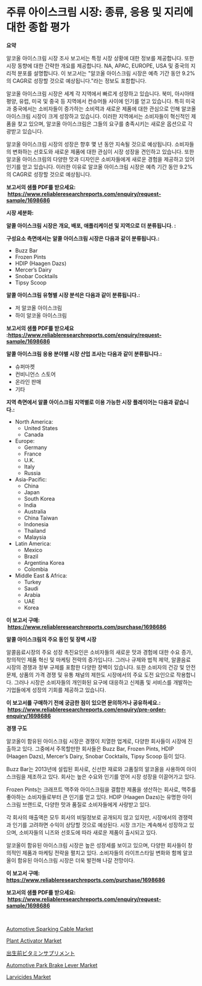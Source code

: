 <p><h1>주류 아이스크림 시장: 종류, 응용 및 지리에 대한 종합 평가</h1></p><p><strong>요약</strong></p>
<p><p>알코올 아이스크림 시장 조사 보고서는 특정 시장 상황에 대한 정보를 제공합니다. 또한 시장 동향에 대한 간략한 개요를 제공합니다. NA, APAC, EUROPE, USA 및 중국의 지리적 분포를 설명합니다. 이 보고서는 "알코올 아이스크림 시장은 예측 기간 동안 9.2%의 CAGR로 성장할 것으로 예상됩니다."라는 정보도 포함합니다.</p><p>알코올 아이스크림 시장은 세계 각 지역에서 빠르게 성장하고 있습니다. 북미, 아시아태평양, 유럽, 미국 및 중국 등 지역에서 컨슈머들 사이에 인기를 얻고 있습니다. 특히 미국과 중국에서는 소비자들이 증가하는 소비력과 새로운 제품에 대한 관심으로 인해 알코올 아이스크림 시장이 크게 성장하고 있습니다. 이러한 지역에서는 소비자들이 혁신적인 제품을 찾고 있으며, 알코올 아이스크림은 그들의 요구를 충족시키는 새로운 옵션으로 각광받고 있습니다.</p><p>알코올 아이스크림 시장의 성장은 향후 몇 년 동안 지속될 것으로 예상됩니다. 소비자들의 변화하는 선호도와 새로운 제품에 대한 관심이 시장 성장을 견인하고 있습니다. 또한 알코올 아이스크림의 다양한 맛과 디자인은 소비자들에게 새로운 경험을 제공하고 있어 인기를 얻고 있습니다. 이러한 이유로 알코올 아이스크림 시장은 예측 기간 동안 9.2%의 CAGR로 성장할 것으로 예상됩니다.</p></p>
<p><strong>보고서의 샘플 PDF를 받으세요: &nbsp;<a href="https://www.reliableresearchreports.com/enquiry/request-sample/1698686">https://www.reliableresearchreports.com/enquiry/request-sample/1698686</a></strong></p>
<p><strong>시장 세분화:</strong></p>
<p><strong> 알콜 아이스크림 시장은 개요, 배포, 애플리케이션 및 지역으로 더 분류됩니다. :</strong></p>
<p><strong>구성요소 측면에서는 알콜 아이스크림 시장은 다음과 같이 분류됩니다.:</strong></p>
<p><ul><li>Buzz Bar</li><li>Frozen Pints</li><li>HDIP (Haagen Dazs)</li><li>Mercer’s Dairy</li><li>Snobar Cocktails</li><li>Tipsy Scoop</li></ul></p>
<p><strong> 알콜 아이스크림 유형별 시장 분석은 다음과 같이 분류됩니다.:</strong></p>
<p><ul><li>저 알코올 아이스크림</li><li>하이 알코올 아이스크림</li></ul></p>
<p><strong>보고서의 샘플 PDF를 받으세요 :<a href="https://www.reliableresearchreports.com/enquiry/request-sample/1698686">https://www.reliableresearchreports.com/enquiry/request-sample/1698686</a></strong></p>
<p><strong> 알콜 아이스크림 응용 분야별 시장 산업 조사는 다음과 같이 분류됩니다.:</strong></p>
<p><ul><li>슈퍼마켓</li><li>컨비니언스 스토어</li><li>온라인 판매</li><li>기타</li></ul></p>
<p><strong>지역 측면에서 알콜 아이스크림 지역별로 이용 가능한 시장 플레이어는 다음과 같습니다.:</strong></p>
<p><ul>
    <li>
        North America:
        <ul>
            <li>United States</li>
            <li>Canada</li>
        </ul>
    </li>
    <li>
        Europe:
        <ul>
            <li>Germany</li>
            <li>France</li>
            <li>U.K.</li>
            <li>Italy</li>
            <li>Russia</li>
        </ul>
    </li>
    <li>
        Asia-Pacific:
        <ul>
            <li>China</li>
            <li>Japan</li>
            <li>South Korea</li>
            <li>India</li>
            <li>Australia</li>
            <li>China Taiwan</li>
            <li>Indonesia</li>
            <li>Thailand</li>
            <li>Malaysia</li>
        </ul>
    </li>
    <li>
        Latin America:
        <ul>
            <li>Mexico</li>
            <li>Brazil</li>
            <li>Argentina Korea</li>
            <li>Colombia</li>
        </ul>
    </li>
    <li>
        Middle East & Africa:
        <ul>
            <li>Turkey</li>
            <li>Saudi</li>
            <li>Arabia</li>
            <li>UAE</li>
            <li>Korea</li>
        </ul>
    </li>
    </ul></p>
<p><strong>이 보고서 구매: &nbsp;<a href="https://www.reliableresearchreports.com/purchase/1698686">https://www.reliableresearchreports.com/purchase/1698686</a></strong></p>
<p><strong>알콜 아이스크림의 주요 동인 및 장벽 시장</strong></p>
<p><p>알콜음료시장의 주요 성장 촉진요인은 소비자들의 새로운 맛과 경험에 대한 수요 증가, 창의적인 제품 혁신 및 마케팅 전략의 증가입니다. 그러나 규제와 법적 제약, 알콜음료 시장의 경쟁과 정부 규제를 포함한 다양한 장벽이 있습니다. 또한 소비자의 건강 및 안전 문제, 상품의 가격 경쟁 및 유통 채널의 제한도 시장에서의 주요 도전 요인으로 작용합니다. 그러나 시장은 소비자들의 개인화된 요구에 대응하고 신제품 및 서비스를 개발하는 기업들에게 성장의 기회를 제공하고 있습니다.</p></p>
<p><strong>이 보고서를 구매하기 전에 궁금한 점이 있으면 문의하거나 공유하세요.: &nbsp;<a href="https://www.reliableresearchreports.com/enquiry/pre-order-enquiry/1698686">https://www.reliableresearchreports.com/enquiry/pre-order-enquiry/1698686</a></strong></p>
<p><strong>경쟁 구도</strong></p>
<p><p>알코올이 함유된 아이스크림 시장은 경쟁이 치열한 업계로, 다양한 회사들이 시장에 진출하고 있다. 그중에서 주목할만한 회사들은 Buzz Bar, Frozen Pints, HDIP (Haagen Dazs), Mercer’s Dairy, Snobar Cocktails, Tipsy Scoop 등이 있다.</p><p>Buzz Bar는 2013년에 설립된 회사로, 신선한 재료와 고품질의 알코올을 사용하여 아이스크림을 제조하고 있다. 회사는 높은 수요와 인기를 얻어 시장 성장을 이끌어가고 있다.</p><p>Frozen Pints는 크래프트 맥주와 아이스크림을 결합한 제품을 생산하는 회사로, 맥주를 좋아하는 소비자들로부터 큰 인기를 얻고 있다. HDIP (Haagen Dazs)는 유명한 아이스크림 브랜드로, 다양한 맛과 품질로 소비자들에게 사랑받고 있다.</p><p>각 회사의 매출액은 모두 회사의 비밀정보로 공개되지 않고 있지만, 시장에서의 경쟁력과 인기를 고려하면 수익이 상당할 것으로 예상된다. 시장 크기는 계속해서 성장하고 있으며, 소비자들의 니즈와 선호도에 따라 새로운 제품이 출시되고 있다.</p><p>알코올이 함유된 아이스크림 시장은 높은 성장세를 보이고 있으며, 다양한 회사들이 창의적인 제품과 마케팅 전략을 펼치고 있다. 소비자들의 라이프스타일 변화와 함께 알코올이 함유된 아이스크림 시장은 더욱 발전해 나갈 전망이다.</p></p>
<p><strong>이 보고서 구매: &nbsp; <a href="https://www.reliableresearchreports.com/purchase/1698686">https://www.reliableresearchreports.com/purchase/1698686</a></strong></p>
<p><strong>보고서의 샘플 PDF를 받으세요: &nbsp;<a href="https://www.reliableresearchreports.com/enquiry/request-sample/1698686">https://www.reliableresearchreports.com/enquiry/request-sample/1698686</a></strong><strong></strong></p>
<p>&nbsp;</p>
<p><p><a href="https://issuu.com/reportprime-2/docs/automotive-sparking-cable-market-size-2030.pptx">Automotive Sparking Cable Market</a></p><p><a href="https://github.com/castoriffic/Market-Research-Report-List-3/blob/main/plant-activator-market.md">Plant Activator Market</a></p><p><a href="https://github.com/jkjreqjscoxx7/Market-Research-Report-List-1/blob/main/2243109192838.md">出生前ビタミンサプリメント</a></p><p><a href="https://issuu.com/reportprime-2/docs/automotive-park-brake-lever-market-size-2030.pptx">Automotive Park Brake Lever Market</a></p><p><a href="https://github.com/yoshih12/Market-Research-Report-List-2/blob/main/larvicides-market.md">Larvicides Market</a></p></p>